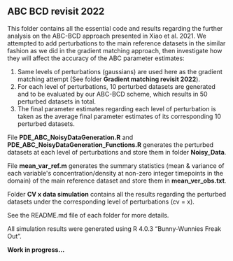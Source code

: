 ## ABC BCD revisit 2022 ##
This folder contains all the essential code and results regarding the further analysis on the ABC-BCD approach presented in Xiao et al. 2021. We attempted to add perturbations to the main reference datasets in the similar fashion as we did in the gradient matching approach, then investigate how they will affect the accuracy of the ABC parameter estimates: 

1. Same levels of perturbations (gaussians) are used here as the gradient matching attempt (See folder **Gradient matching revisit 2022**). 
2. For each level of perturbations, 10 perturbed datasets are generated and to be evaluated by our ABC-BCD scheme, which results in 50 perturbed datasets in total.  
3. The final parameter estimates regarding each level of perturbation is taken as the average final parameter estimates of its corresponding 10 perturbed datasets.    

File **PDE_ABC_NoisyDataGeneration.R** and **PDE_ABC_NoisyDataGeneration_Functions.R** generates the perturbed datasets at each level of perturbations and store them in folder **Noisy_Data**. 

File **mean_var_ref.m** generates the summary statistics (mean & variance of each variable's concentration/density at non-zero integer timepoints in the domain) of the main reference dataset and store them in **mean_ver_obs.txt**. 

Folder **CV x data simulation** contains all the results regarding the perturbed datasets under the corresponding level of perturbations (cv = x).   

See the README.md file of each folder for more details.

All simulation results were generated using R 4.0.3 “Bunny-Wunnies Freak Out”.

**Work in progress...**
